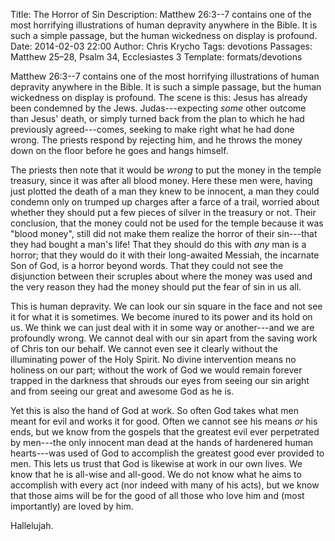 Title: The Horror of Sin
Description: Matthew 26:3--7 contains one of the most horrifying illustrations of human depravity anywhere in the Bible. It is such a simple passage, but the human wickedness on display is profound.
Date: 2014-02-03 22:00
Author: Chris Krycho
Tags: devotions
Passages: Matthew 25–28, Psalm 34, Ecclesiastes 3
Template: formats/devotions

Matthew 26:3--7 contains one of the most horrifying illustrations of human depravity anywhere in the Bible. It is such a simple passage, but the human wickedness on display is profound. The scene is this: Jesus has already been condemned by the Jews. Judas---expecting *some* other outcome than Jesus' death, or simply turned back from the plan to which he had previously agreed---comes, seeking to make right what he had done wrong. The priests respond by rejecting him, and he throws the money down on the floor before he goes and hangs himself.

The priests then note that it would be *wrong* to put the money in the temple treasury, since it was after all blood money. Here these men were, having just plotted the death of a man they knew to be innocent, a man they could condemn only on trumped up charges after a farce of a trail, worried about whether they should put a few pieces of silver in the treasury or not. Their conclusion, that the money could not be used for the temple because it was "blood money", still did not make them realize the horror of their sin---that they had bought a man's life! That they should do this with *any* man is a horror; that they would do it with their long-awaited Messiah, the incarnate Son of God, is a horror beyond words. That they could not see the disjunction between their scruples about where the money was used and the very reason they had the money should put the fear of sin in us all.

This is human depravity. We can look our sin square in the face and not see it for what it is sometimes. We become inured to its power and its hold on us. We think we can just deal with it in some way or another---and we are profoundly wrong. We cannot deal with our sin apart from the saving work of Chris ton our behalf. We cannot even see it clearly without the illuminating power of the Holy Spirit. No divine intervention means no holiness on our part; without the work of God we would remain forever trapped in the darkness that shrouds our eyes from seeing our sin aright and from seeing our great and awesome God as he is.

Yet this is also the hand of God at work. So often God takes what men meant for evil and works it for good. Often we cannot see his means *or* his ends, but we know from the gospels that the greatest evil ever perpetrated by men---the only innocent man dead at the hands of hardenered human hearts---was used of God to accomplish the greatest good ever provided to men. This lets us trust that God is likewise at work in our own lives. We know that he is all-wise and all-good. We do not know what he aims to accomplish with every act (nor indeed with many of his acts), but we know that those aims will be for the good of all those who love him and (most importantly) are loved by him.

Hallelujah.